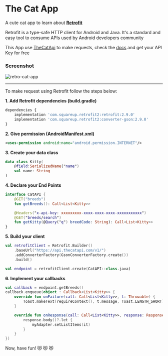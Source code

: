 # The Cat App
A cute cat app to learn about [**Retrofit**](https://square.github.io/retrofit/)

Retrofit is a type-safe HTTP client for Android and Java. It's a standard and easy tool to consume APIs used by Android developers community

This App use [TheCatApi](https://thecatapi.com/) to make requests, check the [docs](https://docs.thecatapi.com/) and get your API Key for free

### Screenshot

![retro-cat-app](https://github.com/VoidHash/retro-cat-app/assets/8929413/f9c31564-f533-4f8e-9ca5-684450572350)

---

To make request using Retrofit follow the steps below:

**1. Add Retrofit dependencies (build.gradle)**
```python
dependencies {
    implementation 'com.squareup.retrofit2:retrofit:2.9.0'
    implementation 'com.squareup.retrofit2:converter-gson:2.9.0'
}
```
**2. Give permission (AndroidManifest.xml)**
```xml  
<uses-permission android:name="android.permission.INTERNET"/>
```
**3. Create your data class**
```kotlin
data class Kitty(
	@field:SerializedName("name")
	val name: String
)
```
**4. Declare your End Points**
```kotlin
interface CatAPI {
    @GET("breeds")
    fun getBreeds(): Call<List<Kitty>>

    @Headers("x-api-key: xxxxxxxxx-xxxx-xxxx-xxxx-xxxxxxxxxxx")
    @GET("breeds/search")
    fun getKitty(@Query("q") breedCode: String): Call<List<Kitty>>
}
```
**5. Build your client**
```kotlin
val retrofitClient = Retrofit.Builder()
    .baseUrl("https://api.thecatapi.com/v1/")
    .addConverterFactory(GsonConverterFactory.create())
    .build()

val endpoint = retrofitClient.create(CatAPI::class.java)
```
**6. Implement your callbacks**
```kotlin
val callback = endpoint.getBreeds()
callback.enqueue(object : Callback<List<Kitty>> {
    override fun onFailure(call: Call<List<Kitty>>, t: Throwable) {
        Toast.makeText(requireContext(), t.message, Toast.LENGTH_SHORT).show()
    }

    override fun onResponse(call: Call<List<Kitty>>, response: Response<List<Kitty>>) {
        response.body()?.let {
            myAdapter.setListItems(it)
        }
    }
})
```

Now, have fun! :heart_eyes_cat: :heart_eyes_cat: :heart_eyes_cat:
